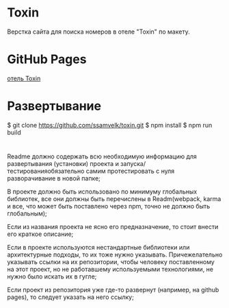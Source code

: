 # Toxin
  Верстка сайта для поиска номеров в отеле "Toxin" по макету.

# GitHub Pages
  <a href="https://ssamvelk.github.io/toxin/">отель Toxin</a>

# Развертывание 
  $ git clone https://github.com/ssamvelk/toxin.git
  $ npm install
  $ npm run build
# 





Readme должно содержать всю необходимую информацию для развертывания (установки) проекта и запуска/тестированияобязательно самим протестировать с нуля разворачивание в новой папке;

В проекте должно быть использовано по минимуму глобальных библиотек, все они должны быть перечислены в Readm(webpack, karma и все, что может быть поставлено через npm, точно не должно быть глобальным);

Если из названия проекта не ясно его предназначение, то стоит внести его краткое описание;

Если в проекте используются нестандартные библиотеки или архитектурные подходы, то их тоже нужно указывать.
Причежелательно указывать ссылки на их репозитории, чтобы человеку поставленному на этот проект, но не работавшему используемыми технологиями, не нужно было искать их в гугле;

Если проект из репозитория уже где-то развернут (например, на github pages), то следует указать на него ссылку;
